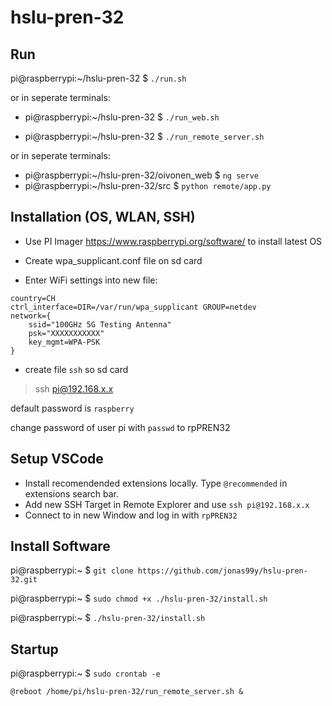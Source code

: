 # hslu-pren-32

## Run
pi@raspberrypi:~/hslu-pren-32 $ `./run.sh`

or in seperate terminals:

- pi@raspberrypi:~/hslu-pren-32 $ `./run_web.sh`

- pi@raspberrypi:~/hslu-pren-32 $ `./run_remote_server.sh`

or in seperate terminals:
- pi@raspberrypi:~/hslu-pren-32/oivonen_web $ `ng serve`
- pi@raspberrypi:~/hslu-pren-32/src $ `python remote/app.py`





## Installation (OS, WLAN, SSH)
- Use PI Imager https://www.raspberrypi.org/software/ to install latest OS

- Create wpa_supplicant.conf file on sd card
 
- Enter WiFi settings into new file:

```
country=CH
ctrl_interface=DIR=/var/run/wpa_supplicant GROUP=netdev
network={
    ssid="100GHz 5G Testing Antenna"
    psk="XXXXXXXXXXX"
    key_mgmt=WPA-PSK
}
```
- create file `ssh` so sd card

>ssh pi@192.168.x.x

default password is `raspberry`

change password of user pi with `passwd` to rpPREN32

## Setup VSCode
- Install recomendended extensions locally. Type `@recommended` in extensions search bar.
- Add new SSH Target in Remote Explorer and use `ssh pi@192.168.x.x`
- Connect to in new Window and log in with `rpPREN32`

## Install Software
 pi@raspberrypi:~ $ `git clone https://github.com/jonas99y/hslu-pren-32.git`

 pi@raspberrypi:~ $ `sudo chmod +x ./hslu-pren-32/install.sh`

 pi@raspberrypi:~ $ `./hslu-pren-32/install.sh`

## Startup

 pi@raspberrypi:~ $ `sudo crontab -e`
 ```
 @reboot /home/pi/hslu-pren-32/run_remote_server.sh &
 ```

